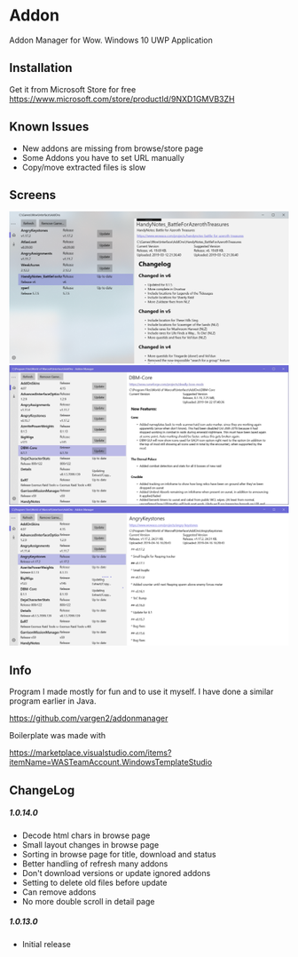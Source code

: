 # Addon

Addon Manager for Wow. Windows 10 UWP Application

## Installation

Get it from Microsoft Store for free
https://www.microsoft.com/store/productId/9NXD1GMVB3ZH

## Known Issues

- New addons are missing from browse/store page
- Some Addons you have to set URL manually
- Copy/move extracted files is slow

## Screens

![Alt text](img/img3.png?raw=true "")
![Alt text](img/img1.png?raw=true "Earlier version")
![Alt text](img/img2.png?raw=true "Earlier version")

## Info

Program I made mostly for fun and to use it myself. I have done a similar program earlier in Java.

https://github.com/vargen2/addonmanager

Boilerplate was made with

https://marketplace.visualstudio.com/items?itemName=WASTeamAccount.WindowsTemplateStudio

## ChangeLog

##### 1.0.14.0

- Decode html chars in browse page
- Small layout changes in browse page
- Sorting in browse page for title, download and status
- Better handling of refresh many addons
- Don't download versions or update ignored addons
- Setting to delete old files before update
- Can remove addons
- No more double scroll in detail page

##### 1.0.13.0

- Initial release
